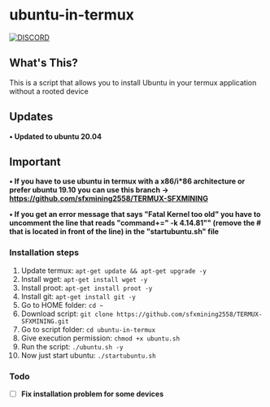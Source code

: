 # ubuntu-in-termux

[![DISCORD](https://img.shields.io/badge/Chat-On%20Discord-738BD7.svg?style=for-the-badge)](https://discord.gg/Xaqkdeh)

## What's This?

This is a script that allows you to install Ubuntu in your termux application without a rooted device

## Updates

**• Updated to ubuntu 20.04**

## Important

**• If you have to use ubuntu in termux with a x86/i\*86 architecture or prefer ubuntu 19.10 you can use this branch -> https://github.com/sfxmining2558/TERMUX-SFXMINING**

**• If you get an error message that says "Fatal Kernel too old" you have to uncomment the line that reads "command+=" -k 4.14.81"" (remove the # that is located in front of the line) in the "startubuntu.sh" file**

### Installation steps

1. Update termux: `apt-get update && apt-get upgrade -y`
2. Install wget: `apt-get install wget -y`
3. Install proot: `apt-get install proot -y`
4. Install git: `apt-get install git -y`
5. Go to HOME folder: `cd ~`
6. Download script: `git clone https://github.com/sfxmining2558/TERMUX-SFXMINING.git`
7. Go to script folder: `cd ubuntu-in-termux`
8. Give execution permission: `chmod +x ubuntu.sh`
9. Run the script: `./ubuntu.sh -y`
10. Now just start ubuntu: `./startubuntu.sh`

### Todo

-   [ ] **Fix installation problem for some devices**
